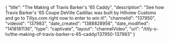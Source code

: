 {
    "title": "The Making of Travis Barker's '65 Caddy",
    "description": "See how Travis Barker's '65 Coupe DeVille Cadillac was built by Hillview Customs and go to Tillys.com right now to enter to win it!",
    "channelid": "137950",
    "videoid": "137983",
    "date_created": "1388828956",
    "date_modified": "1418181136",
    "type": "captivate",
    "layout": "channelVideo",
    "url": "\/tilly-s-tv\/the-making-of-travis-barker-s-65-caddy\/137950-137983"
}